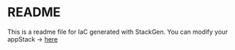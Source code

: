 # README
This is a readme file for IaC generated with StackGen.
You can modify your appStack -> [here](http://main.dev.stackgen.com/appstacks/ba27859b-83ab-4141-9397-2d3ffdd67106)
